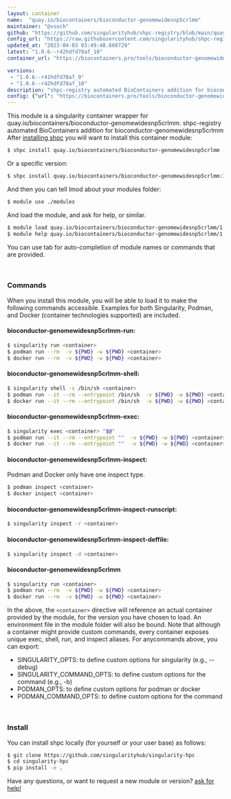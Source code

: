 ```yaml
---
layout: container
name:  "quay.io/biocontainers/bioconductor-genomewidesnp5crlmm"
maintainer: "@vsoch"
github: "https://github.com/singularityhub/shpc-registry/blob/main/quay.io/biocontainers/bioconductor-genomewidesnp5crlmm/container.yaml"
config_url: "https://raw.githubusercontent.com/singularityhub/shpc-registry/main/quay.io/biocontainers/bioconductor-genomewidesnp5crlmm/container.yaml"
updated_at: "2023-04-03 03:49:48.660729"
latest: "1.0.6--r42hdfd78af_10"
container_url: "https://biocontainers.pro/tools/bioconductor-genomewidesnp5crlmm"

versions:
 - "1.0.6--r41hdfd78af_9"
 - "1.0.6--r42hdfd78af_10"
description: "shpc-registry automated BioContainers addition for bioconductor-genomewidesnp5crlmm"
config: {"url": "https://biocontainers.pro/tools/bioconductor-genomewidesnp5crlmm", "maintainer": "@vsoch", "description": "shpc-registry automated BioContainers addition for bioconductor-genomewidesnp5crlmm", "latest": {"1.0.6--r42hdfd78af_10": "sha256:6ed1a73155e4ef721b99483310540306f6fc71db3726e51792dc62096d59130a"}, "tags": {"1.0.6--r41hdfd78af_9": "sha256:64197ea76e2bdc3aa423156060bce48aab93bad6c04e839a48a00425db80a0e3", "1.0.6--r42hdfd78af_10": "sha256:6ed1a73155e4ef721b99483310540306f6fc71db3726e51792dc62096d59130a"}, "docker": "quay.io/biocontainers/bioconductor-genomewidesnp5crlmm"}
---
```


This module is a singularity container wrapper for quay.io/biocontainers/bioconductor-genomewidesnp5crlmm.
shpc-registry automated BioContainers addition for bioconductor-genomewidesnp5crlmm
After [installing shpc](#install) you will want to install this container module:


```bash
$ shpc install quay.io/biocontainers/bioconductor-genomewidesnp5crlmm
```

Or a specific version:

```bash
$ shpc install quay.io/biocontainers/bioconductor-genomewidesnp5crlmm:1.0.6--r42hdfd78af_10
```

And then you can tell lmod about your modules folder:

```bash
$ module use ./modules
```

And load the module, and ask for help, or similar.

```bash
$ module load quay.io/biocontainers/bioconductor-genomewidesnp5crlmm/1.0.6--r42hdfd78af_10
$ module help quay.io/biocontainers/bioconductor-genomewidesnp5crlmm/1.0.6--r42hdfd78af_10
```

You can use tab for auto-completion of module names or commands that are provided.

<br>

### Commands

When you install this module, you will be able to load it to make the following commands accessible.
Examples for both Singularity, Podman, and Docker (container technologies supported) are included.

#### bioconductor-genomewidesnp5crlmm-run:

```bash
$ singularity run <container>
$ podman run --rm  -v ${PWD} -w ${PWD} <container>
$ docker run --rm  -v ${PWD} -w ${PWD} <container>
```

#### bioconductor-genomewidesnp5crlmm-shell:

```bash
$ singularity shell -s /bin/sh <container>
$ podman run --it --rm --entrypoint /bin/sh  -v ${PWD} -w ${PWD} <container>
$ docker run --it --rm --entrypoint /bin/sh  -v ${PWD} -w ${PWD} <container>
```

#### bioconductor-genomewidesnp5crlmm-exec:

```bash
$ singularity exec <container> "$@"
$ podman run --it --rm --entrypoint ""  -v ${PWD} -w ${PWD} <container> "$@"
$ docker run --it --rm --entrypoint ""  -v ${PWD} -w ${PWD} <container> "$@"
```

#### bioconductor-genomewidesnp5crlmm-inspect:

Podman and Docker only have one inspect type.

```bash
$ podman inspect <container>
$ docker inspect <container>
```

#### bioconductor-genomewidesnp5crlmm-inspect-runscript:

```bash
$ singularity inspect -r <container>
```

#### bioconductor-genomewidesnp5crlmm-inspect-deffile:

```bash
$ singularity inspect -d <container>
```



#### bioconductor-genomewidesnp5crlmm

```bash
$ singularity run <container>
$ podman run --rm  -v ${PWD} -w ${PWD} <container>
$ docker run --rm  -v ${PWD} -w ${PWD} <container>
```


In the above, the `<container>` directive will reference an actual container provided
by the module, for the version you have chosen to load. An environment file in the
module folder will also be bound. Note that although a container
might provide custom commands, every container exposes unique exec, shell, run, and
inspect aliases. For anycommands above, you can export:

 - SINGULARITY_OPTS: to define custom options for singularity (e.g., --debug)
 - SINGULARITY_COMMAND_OPTS: to define custom options for the command (e.g., -b)
 - PODMAN_OPTS: to define custom options for podman or docker
 - PODMAN_COMMAND_OPTS: to define custom options for the command

<br>

### Install

You can install shpc locally (for yourself or your user base) as follows:

```bash
$ git clone https://github.com/singularityhub/singularity-hpc
$ cd singularity-hpc
$ pip install -e .
```

Have any questions, or want to request a new module or version? [ask for help!](https://github.com/singularityhub/singularity-hpc/issues)